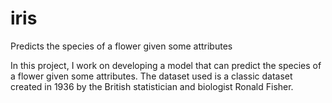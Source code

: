 # iris
Predicts the species of a flower given some attributes

In this project, I work on developing a model that can predict the species of a flower given some attributes.
The dataset used is a classic dataset created in 1936 by the British statistician and biologist Ronald Fisher. 
